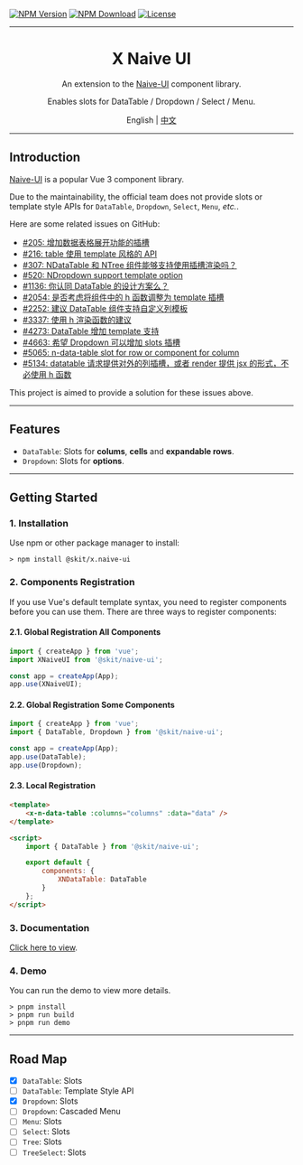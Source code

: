 ﻿[![NPM Version](https://img.shields.io/npm/v/@skit/x.naive-ui.svg?sanitize=true)](https://www.npmjs.com/package/@skit/x.naive-ui)
[![NPM Download](https://img.shields.io/npm/dm/@skit/x.naive-ui.svg?sanitize=true)](https://www.npmjs.com/package/@skit/x.naive-ui)
[![License](https://img.shields.io/github/license/fudiwei/x.naive-ui)](https://mit-license.org/)

---

<h1 align="center">X Naive UI</h1>
<p align="center">An extension to the <a href="https://github.com/tusen-ai/naive-ui" target="_blank">Naive-UI</a> component library.</p>
<p align="center">Enables slots for DataTable / Dropdown / Select / Menu.</p>

<p align="center">English | <a href="README.md">中文</a></p>

---

## Introduction

[Naive-UI](https://github.com/tusen-ai/naive-ui) is a popular Vue 3 component library.

Due to the maintainability, the official team does not provide slots or template style APIs for `DataTable`, `Dropdown`, `Select`, `Menu`, _etc._.

Here are some related issues on GitHub:

-   [#205: 增加数据表格展开功能的插槽](https://github.com/tusen-ai/naive-ui/issues/205)
-   [#216: table 使用 template 风格的 API](https://github.com/tusen-ai/naive-ui/issues/216)
-   [#307: NDataTable 和 NTree 组件能够支持使用插槽渲染吗？](https://github.com/tusen-ai/naive-ui/issues/307)
-   [#520: NDropdown support template option](https://github.com/tusen-ai/naive-ui/issues/520)
-   [#1136: 你认同 DataTable 的设计方案么？](https://github.com/tusen-ai/naive-ui/discussions/1136)
-   [#2054: 是否考虑将组件中的 h 函数调整为 template 插槽](https://github.com/tusen-ai/naive-ui/issues/2054)
-   [#2252: 建议 DataTable 组件支持自定义列模板](https://github.com/tusen-ai/naive-ui/issues/2252)
-   [#3337: 使用 h 渲染函数的建议](https://github.com/tusen-ai/naive-ui/issues/3337)
-   [#4273: DataTable 增加 template 支持](https://github.com/tusen-ai/naive-ui/issues/4273)
-   [#4663: 希望 Dropdown 可以增加 slots 插槽](https://github.com/tusen-ai/naive-ui/issues/4663)
-   [#5065: n-data-table slot for row or component for column](https://github.com/tusen-ai/naive-ui/issues/5065)
-   [#5134: datatable 请求提供对外的列插槽，或者 render 提供 jsx 的形式，不必使用 h 函数](https://github.com/tusen-ai/naive-ui/issues/5134)

This project is aimed to provide a solution for these issues above.

---

## Features

-   `DataTable`: Slots for **colums**, **cells** and **expandable rows**.
-   `Dropdown`: Slots for **options**.

---

## Getting Started

### 1. Installation

Use npm or other package manager to install:

```shell
> npm install @skit/x.naive-ui
```

### 2. Components Registration

If you use Vue's default template syntax, you need to register components before you can use them. There are three ways to register components:

#### 2.1. Global Registration All Components

```js
import { createApp } from 'vue';
import XNaiveUI from '@skit/naive-ui';

const app = createApp(App);
app.use(XNaiveUI);
```

#### 2.2. Global Registration Some Components

```js
import { createApp } from 'vue';
import { DataTable, Dropdown } from '@skit/naive-ui';

const app = createApp(App);
app.use(DataTable);
app.use(Dropdown);
```

#### 2.3. Local Registration

```html
<template>
    <x-n-data-table :columns="columns" :data="data" />
</template>

<script>
    import { DataTable } from '@skit/naive-ui';

    export default {
        components: {
            XNDataTable: DataTable
        }
    };
</script>
```

### 3. Documentation

[Click here to view](./docs/en-US/README.md).

### 4. Demo

You can run the demo to view more details.

```shell
> pnpm install
> pnpm run build
> pnpm run demo
```

---

## Road Map

-   [x] `DataTable`: Slots
-   [ ] `DataTable`: Template Style API
-   [x] `Dropdown`: Slots
-   [ ] `Dropdown`: Cascaded Menu
-   [ ] `Menu`: Slots
-   [ ] `Select`: Slots
-   [ ] `Tree`: Slots
-   [ ] `TreeSelect`: Slots
